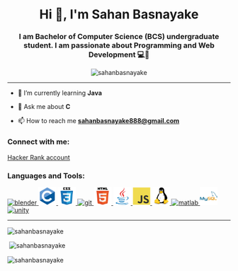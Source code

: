 <h1 align="center">Hi 👋, I'm Sahan Basnayake</h1>
<h3 align="center">I am Bachelor of Computer Science (BCS) undergraduate student. I am passionate about Programming and Web Development 💻🤗</h3>

<p align="center"> <img src="https://komarev.com/ghpvc/?username=sahanbasnayake&label=Profile%20views&color=f00000&style=plastic" alt="sahanbasnayake" /> </p>
<hr>

- 🌱 I’m currently learning **Java**

- 💬 Ask me about **C**

- 📫 How to reach me **sahanbasnayake888@gmail.com**

<h3 align="left">Connect with me:</h3>
<p align="left"><a href="https://www.hackerrank.com/profile/sahanbasnayake81">Hacker Rank account</a>
</p>

<h3 align="left">Languages and Tools:</h3>
<p align="left"> <a href="https://www.blender.org/" target="_blank" rel="noreferrer"> <img src="https://download.blender.org/branding/community/blender_community_badge_white.svg" alt="blender" width="40" height="40"/> </a> <a href="https://www.cprogramming.com/" target="_blank" rel="noreferrer"> <img src="https://raw.githubusercontent.com/devicons/devicon/master/icons/c/c-original.svg" alt="c" width="40" height="40"/> </a> <a href="https://www.w3schools.com/css/" target="_blank" rel="noreferrer"> <img src="https://raw.githubusercontent.com/devicons/devicon/master/icons/css3/css3-original-wordmark.svg" alt="css3" width="40" height="40"/> </a> <a href="https://git-scm.com/" target="_blank" rel="noreferrer"> <img src="https://www.vectorlogo.zone/logos/git-scm/git-scm-icon.svg" alt="git" width="40" height="40"/> </a> <a href="https://www.w3.org/html/" target="_blank" rel="noreferrer"> <img src="https://raw.githubusercontent.com/devicons/devicon/master/icons/html5/html5-original-wordmark.svg" alt="html5" width="40" height="40"/> </a> <a href="https://www.java.com" target="_blank" rel="noreferrer"> <img src="https://raw.githubusercontent.com/devicons/devicon/master/icons/java/java-original.svg" alt="java" width="40" height="40"/> </a> <a href="https://developer.mozilla.org/en-US/docs/Web/JavaScript" target="_blank" rel="noreferrer"> <img src="https://raw.githubusercontent.com/devicons/devicon/master/icons/javascript/javascript-original.svg" alt="javascript" width="40" height="40"/> </a> <a href="https://www.linux.org/" target="_blank" rel="noreferrer"> <img src="https://raw.githubusercontent.com/devicons/devicon/master/icons/linux/linux-original.svg" alt="linux" width="40" height="40"/> </a> <a href="https://www.mathworks.com/" target="_blank" rel="noreferrer"> <img src="https://upload.wikimedia.org/wikipedia/commons/2/21/Matlab_Logo.png" alt="matlab" width="40" height="40"/> </a> <a href="https://www.mysql.com/" target="_blank" rel="noreferrer"> <img src="https://raw.githubusercontent.com/devicons/devicon/master/icons/mysql/mysql-original-wordmark.svg" alt="mysql" width="40" height="40"/> </a> <a href="https://unity.com/" target="_blank" rel="noreferrer"> <img src="https://www.vectorlogo.zone/logos/unity3d/unity3d-icon.svg" alt="unity" width="40" height="40"/> </a> </p>
<hr>
<p><img align="center" src="https://github-readme-stats.vercel.app/api/top-langs?username=sahanbasnayake&show_icons=true&theme=tokyonight&locale=en&layout=compact" alt="sahanbasnayake" /></p>

<p>&nbsp;<img align="center" src="https://github-readme-stats.vercel.app/api?username=sahanbasnayake&show_icons=true&theme=synthwave&locale=en" alt="sahanbasnayake" /></p>

<p><img align="center" src="https://github-readme-streak-stats.herokuapp.com/?user=sahanbasnayake&theme=default" alt="sahanbasnayake" /></p>
